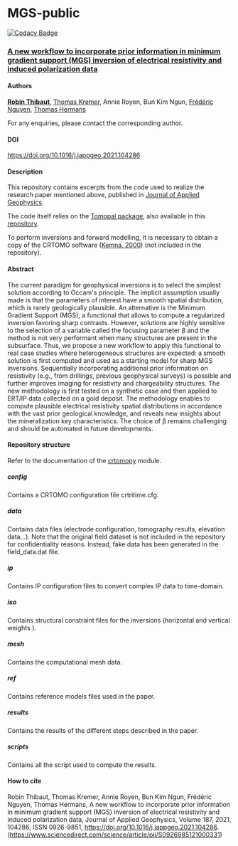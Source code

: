 # MGS-public
[![Codacy Badge](https://api.codacy.com/project/badge/Grade/4763a876682f4f36af7240b4c92882a6)](https://app.codacy.com/gh/robinthibaut/MGS-public?utm_source=github.com&utm_medium=referral&utm_content=robinthibaut/MGS-public&utm_campaign=Badge_Grade_Settings)

### [A new workflow to incorporate prior information in minimum gradient support (MGS) inversion of electrical resistivity and induced polarization data](https://www.sciencedirect.com/science/article/abs/pii/S0926985121000331)

#### Authors
**[Robin Thibaut](https://orcid.org/0000-0001-7556-2700)**, [Thomas Kremer](https://orcid.org/0000-0001-5510-0322), Annie Royen, Bun Kim Ngun, [Frédéric Nguyen](https://orcid.org/0000-0002-6332-7815), [Thomas Hermans](https://orcid.org/0000-0001-9522-1540)

For any enquiries, please contact the corresponding author.

#### DOI
https://doi.org/10.1016/j.jappgeo.2021.104286

#### Description 
This repository contains excerpts from the code used to realize the research paper mentioned above, published in [Journal of Applied Geophysics](https://www.sciencedirect.com/journal/journal-of-applied-geophysics).

The code itself relies on the [Tomopal package](https://pypi.org/project/tomopal/), also available in this [repository](https://github.com/robinthibaut/TomoPal).

To perform inversions and forward modelling, it is necessary to obtain a copy of the CRTOMO software ([Kemna, 2000](https://www.geo.uni-bonn.de/mitarbeiter/Andreas-Kemna/dissertation)) (not included in the repository).

#### Abstract

The current paradigm for geophysical inversions is to select the simplest solution according to Occam's principle. The implicit assumption usually made is that the parameters of interest have a smooth spatial distribution, which is rarely geologically plausible. An alternative is the Minimum Gradient Support (MGS), a functional that allows to compute a regularized inversion favoring sharp contrasts. However, solutions are highly sensitive to the selection of a variable called the focusing parameter β and the method is not very performant when many structures are present in the subsurface. Thus, we propose a new workflow to apply this functional to real case studies where heterogeneous structures are expected: a smooth solution is first computed and used as a starting model for sharp MGS inversions. Sequentially incorporating additional prior information on resistivity (e.g., from drillings, previous geophysical surveys) is possible and further improves imaging for resistivity and chargeability structures. The new methodology is first tested on a synthetic case and then applied to ERT/IP data collected on a gold deposit. The methodology enables to compute plausible electrical resistivity spatial distributions in accordance with the vast prior geological knowledge, and reveals new insights about the mineralization key characteristics. The choice of β remains challenging and should be automated in future developments.

#### Repository structure

Refer to the documentation of the [crtomopy](https://github.com/robinthibaut/TomoPal/tree/master/tomopal/crtomopy) module.

##### config

Contains a CRTOMO configuration file crtritime.cfg.

##### data

Contains data files (electrode configuration, tomography results, elevation data...). 
Note that the original field dataset is not included in the repository for confidentiality reasons. Instead, fake data has been generated in the field_data.dat file.

##### ip

Contains IP configuration files to convert complex IP data to time-domain.

##### iso 

Contains structural constraint files for the inversions (horizontal and vertical weights ).

##### mesh

Contains the computational mesh data.

##### ref

Contains reference models files used in the paper.

##### results

Contains the results of the different steps described in the paper.

##### scripts 

Contains all the script used to compute the results.

#### How to cite

Robin Thibaut, Thomas Kremer, Annie Royen, Bun Kim Ngun, Frédéric Nguyen, Thomas Hermans,
A new workflow to incorporate prior information in minimum gradient support (MGS) inversion of electrical resistivity and induced polarization data,
Journal of Applied Geophysics,
Volume 187,
2021,
104286,
ISSN 0926-9851,
https://doi.org/10.1016/j.jappgeo.2021.104286.
(https://www.sciencedirect.com/science/article/pii/S0926985121000331)